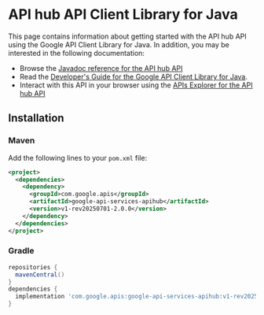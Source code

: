 # API hub API Client Library for Java



This page contains information about getting started with the API hub API
using the Google API Client Library for Java. In addition, you may be interested
in the following documentation:

* Browse the [Javadoc reference for the API hub API][javadoc]
* Read the [Developer's Guide for the Google API Client Library for Java][google-api-client].
* Interact with this API in your browser using the [APIs Explorer for the API hub API][api-explorer]

## Installation

### Maven

Add the following lines to your `pom.xml` file:

```xml
<project>
  <dependencies>
    <dependency>
      <groupId>com.google.apis</groupId>
      <artifactId>google-api-services-apihub</artifactId>
      <version>v1-rev20250701-2.0.0</version>
    </dependency>
  </dependencies>
</project>
```

### Gradle

```gradle
repositories {
  mavenCentral()
}
dependencies {
  implementation 'com.google.apis:google-api-services-apihub:v1-rev20250701-2.0.0'
}
```

[javadoc]: https://googleapis.dev/java/google-api-services-apihub/latest/index.html
[google-api-client]: https://github.com/googleapis/google-api-java-client/
[api-explorer]: https://developers.google.com/apis-explorer/#p/apihub/v1/
